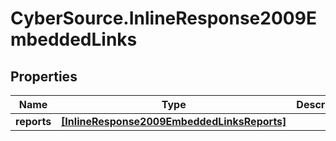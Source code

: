 # CyberSource.InlineResponse2009EmbeddedLinks

## Properties
Name | Type | Description | Notes
------------ | ------------- | ------------- | -------------
**reports** | [**[InlineResponse2009EmbeddedLinksReports]**](InlineResponse2009EmbeddedLinksReports.md) |  | [optional] 


